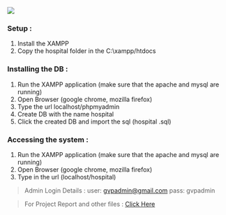 ![](../RequiredFiles/bg.png)

### Setup :

1. Install the XAMPP
2. Copy the hospital folder in the C:\\xampp/htdocs

### Installing the DB :

1. Run the XAMPP application (make sure that the apache and mysql are running)
2. Open Browser (google chrome, mozilla firefox)
3. Type the url localhost/phpmyadmin
4. Create DB with the name hospital 
5. Click the created DB and import the sql (hospital .sql)

### Accessing the system :

1. Run the XAMPP application (make sure that the apache and mysql are running)
2. Open Browser (google chrome, mozilla firefox)
3. Type in the url (localhost/hospital)

> Admin Login Details :
user: gvpadmin@gmail.com
pass: gvpadmin

> For Project Report and other files : [Click Here](../RequiredFiles/)
